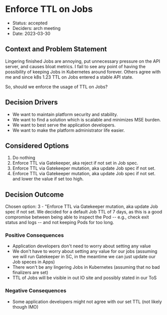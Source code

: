 # Enforce TTL on Jobs

* Status: accepted
* Deciders: arch meeting
* Date: 2023-03-30

## Context and Problem Statement

Lingering finished Jobs are annoying, put unnecessary pressure on the API server, and causes bloat metrics.
I fail to see any point of having the possibility of keeping Jobs in Kubernetes around forever.
Others agree with me and since k8s 1.23 TTL on Jobs entered a stable API state.

So, should we enforce the usage of TTL on Jobs?

## Decision Drivers

* We want to maintain platform security and stability.
* We want to find a solution which is scalable and minimizes MSE burden.
* We want to best serve the application developers.
* We want to make the platform administrator life easier.

## Considered Options

1. Do nothing
2. Enforce TTL via Gatekeeper, aka reject if not set in Job spec.
3. Enforce TTL via Gatekeeper mutation, aka update Job spec if not set.
4. Enforce TTL via Gatekeeper mutation, aka update Job spec if not set. and lower the value if set too high.

## Decision Outcome

Chosen option: 3 - "Enforce TTL via Gatekeeper mutation, aka update Job spec if not set.
We decided for a default Job TTL of 7 days, as this is a good compromise between being able to inspect the Pod -- e.g., check exit status and logs -- and not keeping Pods for too long.

### Positive Consequences

* Application developers don't need to worry about setting any value
* We don't have to worry about setting any value for our jobs (assuming we will run Gatekeeper in SC, in the meantime we can just update our Job speces in Apps)
* There won't be any lingering Jobs in Kubernetes (assuming that no bad finalizers are set)
* TTL of Jobs will be visible in out IO site and possibly stated in our ToS

### Negative Consequences

* Some application developers might not agree with our set TTL (not likely though IMO)

